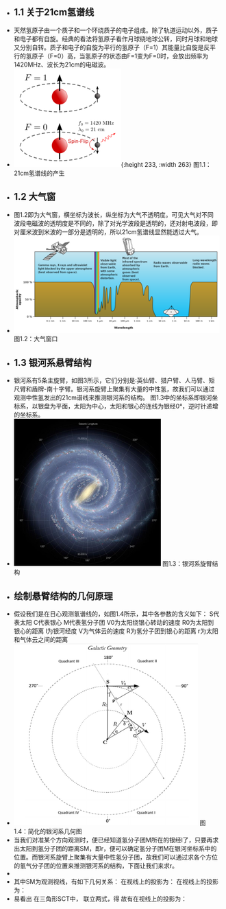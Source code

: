 - ## 1.1 关于21cm氢谱线
- 天然氢原子由一个质子和一个环绕质子的电子组成。除了轨道运动以外，质子和电子都有自旋。经典的看法将氢原子看作月球绕地球公转，同时月球和地球又分别自转。质子和电子的自旋为平行的氢原子（F=1）其能量比自旋是反平行的氢原子（F=0）高，当氢原子的状态由F=1变为F=0时，会放出频率为1420MHz、波长为21cm的电磁波。
- ![image.png](../assets/中性氢跃迁.png){:height 233, :width 263}
  图1.1：21cm氢谱线的产生
- ## 1.2 大气窗
- 图1.2即为大气窗，横坐标为波长，纵坐标为大气不透明度。可见大气对不同波段电磁波的透明度是不同的，除了对光学波段是透明的，还对射电波段，即对厘米波到米波的一部分是透明的，所以21cm氢谱线显然能透过大气。
- ![image.png](../assets/image_1644984360131_0.png) 
  图1.2：大气窗口
- ## 1.3 银河系悬臂结构
- 银河系有5条主旋臂，如图3所示，它们分别是∶英仙臂、猎户臂、人马臂、矩尺臂和盾牌-南十字臂。银河系旋臂上聚集有大量的中性氢，故我们可以通过观测中性氢发出的21cm谱线来推测银河系的结构。
  图1.3中的坐标系即银河坐标系，以银盘为平面，太阳为中心，太阳和银心的连线为银经0°，逆时针递增的坐标系。
- ![image.png](../assets/image_1644984410945_0.png)
  图1.3：银河系旋臂结构
- ## 绘制悬臂结构的几何原理
- 假设我们是在日心观测氢谱线的，如图1.4所示，其中各参数的含义如下：
  S代表太阳
  C代表银心
  M代表氢分子团
  V0为太阳绕银心转动的速度
  R0为太阳到银心的距离
  l为银河经度
  V为气体云的速度
  R为氢分子团到银心的距离
  r为太阳和气体云之间的距离
- ![image.png](../assets/image_1644984455743_0.png)
  图1.4：简化的银河系几何图
- 当我们对准某个方向观测时，便已经知道氢分子团M所在的银经l了，只要再求出太阳到氢分子团的距离SM，即r，便可以确定氢分子团M在银河坐标系中的位置。而银河系旋臂上聚集有大量中性氢分子团，故我们可以通过求各个方位的氢气分子团的位置来推测银河系的结构，下面让我们来求r。
-
- 其中SM为观测视线，有如下几何关系：
  在视线上的投影为：
  在视线上的投影为：
- 易看出
  在三角形SCT中，
  联立两式，得
  故有在视线上的投影为：